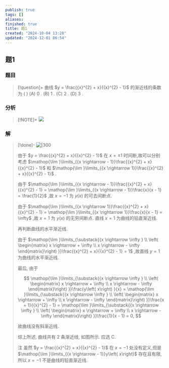 ```yaml
---
publish: true
tags: []
aliases: 
finished: true
title: 题1
created: "2024-10-04 13:28"
updated: "2024-12-01 06:54"
---
```

## 题1
### 题目
> [!question]+
> 曲线 $y = \frac{{x}^{2} + x}{{x}^{2} - 1}$ 的渐近线的条数为 ( )
> (A) 0 . (B) 1 . (C) 2 . (D) 3 .
### 分析
> [!NOTE]+
> ![](https://img.hwenyi.live/202411201652383.webp)
### 解
> [!done]-
> ![|300](https://img.hwenyi.live/202411201656480.webp)
> 
> 由于 $y = \frac{{x}^{2} + x}{{x}^{2} - 1}$ 在 $x =  \pm  1$ 时间断,故可以分别考虑 $\mathop{\lim }\limits_{{x \rightarrow   - 1}}\frac{{x}^{2} + x}{{x}^{2} - 1}$ 和 $\mathop{\lim }\limits_{{x \rightarrow  1}}\frac{{x}^{2} + x}{{x}^{2} - 1}$ .
> 
> 由于 $\mathop{\lim }\limits_{{x \rightarrow   - 1}}\frac{{x}^{2} + x}{{x}^{2} - 1} = \mathop{\lim }\limits_{{x \rightarrow   - 1}}\frac{x}{x - 1} = \frac{1}{2}$ ,故 $x =  - 1$ 为 $y\left( x\right)$ 的可去间断点.
> 
> 由于 $\mathop{\lim }\limits_{{x \rightarrow  1}}\frac{{x}^{2} + x}{{x}^{2} - 1} = \mathop{\lim }\limits_{{x \rightarrow  1}}\frac{x}{x - 1} = \infty$ ,故 $x = 1$ 为 $y\left( x\right)$ 的无穷间断点. 直线 $x = 1$ 为曲线的铅直渐近线.
> 
> 再判断曲线的水平渐近线.
> 
> 由于 $\mathop{\lim }\limits_{\substack{{x \rightarrow  \infty } \\  \left( \begin{matrix} x \rightarrow   + \infty \\  x \rightarrow   - \infty  \end{matrix}\right)  }}\frac{{x}^{2} + x}{{x}^{2} - 1} = 1$ ,故直线 $y = 1$ 为曲线的水平渐近线.
> 
> 最后, 由于
> 
> $$
> \mathop{\lim }\limits_{\substack{{x \rightarrow  \infty } \\  \left( \begin{matrix} x \rightarrow   + \infty \\  x \rightarrow   - \infty  \end{matrix}\right)  }}\frac{y\left( x\right) }{x} = \mathop{\lim }\limits_{\substack{{x \rightarrow  \infty } \\  \left( \begin{matrix} x \rightarrow   + \infty \\  x \rightarrow   - \infty  \end{matrix}\right)  }}\frac{x + 1}{{x}^{2} - 1} = \mathop{\lim }\limits_{\substack{{x \rightarrow  \infty } \\  \left( \begin{matrix} x \rightarrow   + \infty \\  x \rightarrow   - \infty  \end{matrix}\right)  }}\frac{1}{x - 1} = 0,
> $$
> 
> 故曲线没有斜渐近线.
> 
> 综上所述, 曲线共有 2 条渐近线, 如图所示. 应选 C.
> 
> 注 虽然 $y = \frac{{x}^{2} + x}{{x}^{2} - 1}$ 在 $x =  - 1$ 处没有定义,但是 $\mathop{\lim }\limits_{{x \rightarrow   - 1}}y\left( x\right)$ 存在且有限,所以 $x =  - 1$ 不是曲线的铅直渐近线.